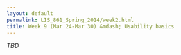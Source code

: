 ```yaml
---
layout: default
permalink: LIS_861_Spring_2014/week2.html
title: Week 9 (Mar 24-Mar 30) &mdash; Usability basics
---
```

<em>TBD</em>
<!--
#####Key questions
#####To read/watch
######Required
######Optional
#####Assignment
-->